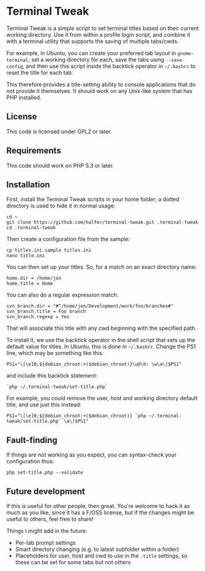 Terminal Tweak
==============

Terminal Tweak is a simple script to set terminal titles based on their current working directory. Use it from within a profile login script, and combine it with a terminal utility that supports the saving of multiple tabs/cwds.

For example, in Ubuntu, you can create your preferred tab layout in `gnome-terminal`, set a working directory for each, save the tabs using `--save-config`, and then use this script inside the backtick operator in `~/.bashrc` to reset the title for each tab.

This therefore provides a title-setting ability to console applications that do not provide it themselves. It should work on any Unix-like system that has PHP installed.

License
-------

This code is licensed under GPL2 or later.

Requirements
------------

This code should work on PHP 5.3 or later.

Installation
------------

First, install the Terminal Tweak scripts in your home folder; a dotted directory is used to hide it in normal usage:

    cd ~
    git clone https://github.com/halfer/terminal-tweak.git .terminal-tweak
    cd .terminal-tweak

Then create a configuration file from the sample:

    cp titles.ini.sample titles.ini
    nano title.ini

You can then set up your titles. So, for a match on an exact directory name:

    home.dir = /home/jon
    home.title = Home

You can also do a regular expression match:

    svn_branch.dir = "#^/home/jon/Development/work/foo/branches#"
    svn_branch.title = Foo branch
    svn_branch.regexp = Yes

That will associate this title with any cwd beginning with the specified path.

To install it, we use the backtick operator in the shell script that sets up the default value for titles. In Ubuntu, this is done in `~/.bashrc`. Change the PS1 line, which may be something like this:

    PS1="\[\e]0;${debian_chroot:+($debian_chroot)}\u@\h: \w\a\]$PS1"

and include this backtick statement:

    `php ~/.terminal-tweak/set-title.php`

For example, you could remove the user, host and working directory default title, and use just this instead:

    PS1="\[\e]0;${debian_chroot:+($debian_chroot)} `php ~/.terminal-tweak/set-title.php` \a\]$PS1"

Fault-finding
-------------

If things are not working as you expect, you can syntax-check your configuration thus:

    php set-title.php --validate

Future development
------------------

If this is useful for other people, then great. You're welcome to hack it as much as you like, since it has a F/OSS license, but if the changes might be useful to others, feel free to share!

Things I might add in the future:

* Per-tab prompt settings
* Smart directory changing (e.g. to latest subfolder within a folder)
* Placeholders for user, host and cwd to use in the `.title` settings, so these can be set for some tabs but not others
